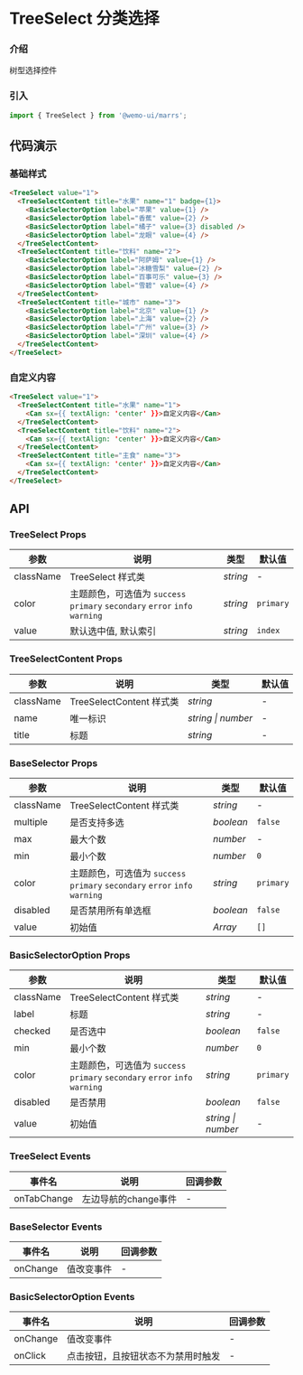 # TreeSelect 分类选择

### 介绍

树型选择控件

### 引入

```js
import { TreeSelect } from '@wemo-ui/marrs';
```

## 代码演示

### 基础样式

```html
<TreeSelect value="1">
  <TreeSelectContent title="水果" name="1" badge={1}>
    <BasicSelectorOption label="苹果" value={1} />
    <BasicSelectorOption label="香蕉" value={2} />
    <BasicSelectorOption label="橘子" value={3} disabled />
    <BasicSelectorOption label="龙眼" value={4} />
  </TreeSelectContent>
  <TreeSelectContent title="饮料" name="2">
    <BasicSelectorOption label="阿萨姆" value={1} />
    <BasicSelectorOption label="冰糖雪梨" value={2} />
    <BasicSelectorOption label="百事可乐" value={3} />
    <BasicSelectorOption label="雪碧" value={4} />
  </TreeSelectContent>
  <TreeSelectContent title="城市" name="3">
    <BasicSelectorOption label="北京" value={1} />
    <BasicSelectorOption label="上海" value={2} />
    <BasicSelectorOption label="广州" value={3} />
    <BasicSelectorOption label="深圳" value={4} />
  </TreeSelectContent>
</TreeSelect>
```
### 自定义内容

```html
<TreeSelect value="1">
  <TreeSelectContent title="水果" name="1">
    <Can sx={{ textAlign: 'center' }}>自定义内容</Can>
  </TreeSelectContent>
  <TreeSelectContent title="饮料" name="2">
    <Can sx={{ textAlign: 'center' }}>自定义内容</Can>
  </TreeSelectContent>
  <TreeSelectContent title="主食" name="3">
    <Can sx={{ textAlign: 'center' }}>自定义内容</Can>
  </TreeSelectContent>
</TreeSelect>
```

## API

### TreeSelect Props

| 参数 | 说明 | 类型 | 默认值 |
| --- | --- | --- | --- |
| className| TreeSelect 样式类 | _string_ | - |
| color | 主题颜色，可选值为 `success` `primary` `secondary` `error` `info` `warning` | _string_ | `primary` |
| value | 默认选中值, 默认索引 | _string_ | `index` |

### TreeSelectContent Props

| 参数 | 说明 | 类型 | 默认值 |
| --- | --- | --- | --- |
| className| TreeSelectContent 样式类 | _string_ | - |
| name | 唯一标识 | _string \| number_ | - |
| title | 标题 | _string_ | - |

### BaseSelector Props

| 参数 | 说明 | 类型 | 默认值 |
| --- | --- | --- | --- |
| className| TreeSelectContent 样式类 | _string_ | - |
| multiple | 是否支持多选 | _boolean_ | `false` |
| max | 最大个数 | _number_ | - |
| min | 最小个数 | _number_ | `0` |
| color | 主题颜色，可选值为 `success` `primary` `secondary` `error` `info` `warning` | _string_ | `primary` |
| disabled | 是否禁用所有单选框 | _boolean_ | `false` |
| value | 初始值 | _Array_ | `[]` |

### BasicSelectorOption Props

| 参数 | 说明 | 类型 | 默认值 |
| --- | --- | --- | --- |
| className| TreeSelectContent 样式类 | _string_ | - |
| label | 标题 | _string_ | - |
| checked | 是否选中 | _boolean_ | `false` |
| min | 最小个数 | _number_ | `0` |
| color | 主题颜色，可选值为 `success` `primary` `secondary` `error` `info` `warning` | _string_ | `primary` |
| disabled | 是否禁用 | _boolean_ | `false` |
| value | 初始值 | _string \| number_| - |

### TreeSelect Events

| 事件名 | 说明 | 回调参数 |
| --- | --- | --- |
| onTabChange | 左边导航的change事件 | - |

### BaseSelector Events

| 事件名 | 说明 | 回调参数 |
| --- | --- | --- |
| onChange | 值改变事件 | - |

### BasicSelectorOption Events

| 事件名 | 说明 | 回调参数 |
| --- | --- | --- |
| onChange | 值改变事件 | - |
| onClick | 点击按钮，且按钮状态不为禁用时触发 | - |

